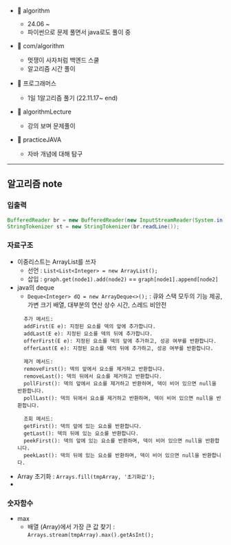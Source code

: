 - 📁 algorithm
  - 24.06 ~ 
  - 파이썬으로 문제 풀면서 java로도 풀이 중

- 📁 com/algorithm
  - 멋쟁이 사자처럼 백엔드 스쿨
  - 알고리즘 시간 풀이

- 📁 프로그래머스
  - 1일 1알고리즘 풀기 (22.11.17~ end)

- 📁 algorithmLecture
  - 강의 보며 문제풀이

- 📁 practiceJAVA
  - 자바 개념에 대해 탐구

---

## 알고리즘 note
### 입출력
```java
BufferedReader br = new BufferedReader(new InputStreamReader(System.in));
StringTokenizer st = new StringTokenizer(br.readLine());
```

### 자료구조
- 이중리스트는 ArrayList를 쓰자 
  - 선언 : `List<List<Integer> = new ArrayList();`
  - 삽입 : `graph.get(node1).add(node2)` == `graph[node1].append[node2]`
- java의 deque
  - `Deque<Integer> dQ = new ArrayDeque<>();` : 큐와 스택 모두의 기능 제공, 가변 크기 배열, 대부분의 연산 상수 시간, 스레드 비안전
  ```
    추가 메서드:
    addFirst(E e): 지정된 요소를 덱의 앞에 추가합니다.
    addLast(E e): 지정된 요소를 덱의 뒤에 추가합니다.
    offerFirst(E e): 지정된 요소를 덱의 앞에 추가하고, 성공 여부를 반환합니다.
    offerLast(E e): 지정된 요소를 덱의 뒤에 추가하고, 성공 여부를 반환합니다.
  
    제거 메서드:
    removeFirst(): 덱의 앞에서 요소를 제거하고 반환합니다.
    removeLast(): 덱의 뒤에서 요소를 제거하고 반환합니다.
    pollFirst(): 덱의 앞에서 요소를 제거하고 반환하며, 덱이 비어 있으면 null을 반환합니다.
    pollLast(): 덱의 뒤에서 요소를 제거하고 반환하며, 덱이 비어 있으면 null을 반환합니다.
  
    조회 메서드:
    getFirst(): 덱의 앞에 있는 요소를 반환합니다.
    getLast(): 덱의 뒤에 있는 요소를 반환합니다.
    peekFirst(): 덱의 앞에 있는 요소를 반환하며, 덱이 비어 있으면 null을 반환합니다.
    peekLast(): 덱의 뒤에 있는 요소를 반환하며, 덱이 비어 있으면 null을 반환합니다.
  ```
- Array 초기화 : `Arrays.fill(tmpArray, '초기화값');`
- 
### 숫자함수
- max
  - 배열 (Array)에서 가장 큰 값 찾기 : `Arrays.stream(tmpArray).max().getAsInt();`